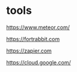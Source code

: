 # tools

https://www.meteor.com/

https://fortrabbit.com

https://zapier.com

https://cloud.google.com/
